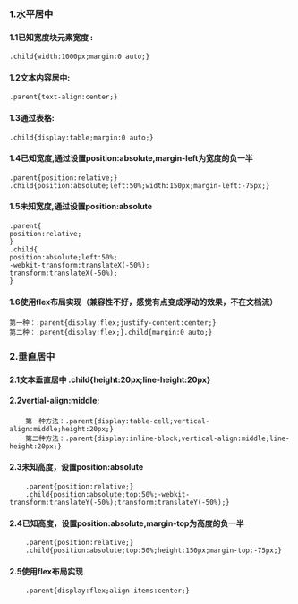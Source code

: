### 1.水平居中

#### 1.1已知宽度块元素宽度 :

```
.child{width:1000px;margin:0 auto;}

```

#### 1.2文本内容居中:

```
.parent{text-align:center;}

```

#### 1.3通过表格:

```
.child{display:table;margin:0 auto;}

```

#### 1.4已知宽度,通过设置position:absolute,margin-left为宽度的负一半

```
.parent{position:relative;}
.child{position:absolute;left:50%;width:150px;margin-left:-75px;}
```

#### 1.5未知宽度,通过设置position:absolute

```
.parent{
position:relative;
}
.child{
position:absolute;left:50%;
-webkit-transform:translateX(-50%);
transform:translateX(-50%);
}

```

#### 1.6使用flex布局实现（兼容性不好，感觉有点变成浮动的效果，不在文档流）

```
第一种：.parent{display:flex;justify-content:center;}
第二种：.parent{display:flex;}.child{margin:0 auto;} 

```

### 2.垂直居中

#### 2.1文本垂直居中 .child{height:20px;line-height:20px}

#### 2.2vertial-align:middle;

```
    第一种方法：.parent{display:table-cell;vertical-align:middle;height:20px;}
    第二种方法：.parent{display:inline-block;vertical-align:middle;line-height:20px;} 

```

#### 2.3未知高度，设置position:absolute

```
    .parent{position:relative;}
    .child{position:absolute;top:50%;-webkit-transform:translateY(-50%);transform:translateY(-50%);}

```

#### 2.4已知高度，设置position:absolute,margin-top为高度的负一半

```
    .parent{position:relative;}
    .child{position:absolute;top:50%;height:150px;margin-top:-75px;}

```

#### 2.5使用flex布局实现

```
    .parent{display:flex;align-items:center;} 
```